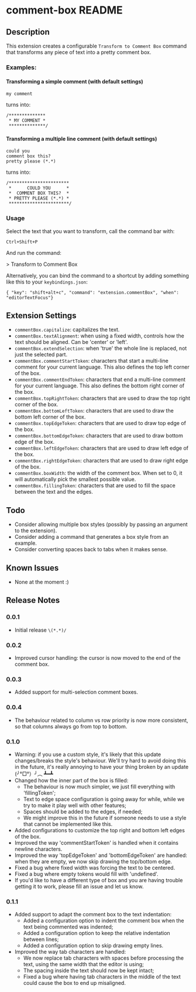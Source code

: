 # comment-box README

## Description

This extension creates a configurable `Transform to Comment Box` command that transforms any piece of text into a pretty comment box.


### Examples:
#### Transforming a simple comment (with default settings)

```
my comment
```

turns into:

```
/**************
 * MY COMMENT *
 **************/
```


#### Transforming a multiple line comment (with default settings)
```
could you
comment box this?
pretty please (*.*)
```
turns into:

```
/***********************
 *      COULD YOU      *
 *  COMMENT BOX THIS?  *
 * PRETTY PLEASE (*.*) *
 ***********************/
```

### Usage
Select the text that you want to transform, call the command bar with:

`Ctrl+Shift+P`

And run the command:

\> Transform to Comment Box

Alternatively, you can bind the command to a shortcut by adding something like this to your `keybindings.json`:
```
{ "key": "shift+alt+c", "command": "extension.commentBox", "when": "editorTextFocus"}
```

## Extension Settings

* `commentBox.capitalize`: capitalizes the text.
* `commentBox.textAlignment`: when using a fixed width, controls how the text should be aligned. Can be 'center' or 'left'.
* `commentBox.extendSelection`: when 'true' the whole line is replaced, not just the selected part.
* `commentBox.commentStartToken`: characters that start a multi-line comment for your current language. This also defines the top left corner of the box.
* `commentBox.commentEndToken`: characters that end a multi-line comment for your current language. This also defines the bottom right corner of the box.
* `commentBox.topRightToken`: characters that are used to draw the top right corner of the box.
* `commentBox.bottomLeftToken`: characters that are used to draw the bottom left corner of the box.
* `commentBox.topEdgeToken`: characters that are used to draw top edge of the box.
* `commentBox.bottomEdgeToken`: characters that are used to draw bottom edge of the box.
* `commentBox.leftEdgeToken`: characters that are used to draw left edge of the box.
* `commentBox.rightEdgeToken`: characters that are used to draw right edge of the box.
* `commentBox.boxWidth`: the width of the comment box. When set to 0, it will automatically pick the smallest possible value.
* `commentBox.fillingToken`: characters that are used to fill the space between the text and the edges.

## Todo
* Consider allowing multiple box styles (possibly by passing an argument to the extension).
* Consider adding a command that generates a box style from an example.
* Consider converting spaces back to tabs when it makes sense.

## Known Issues

* None at the moment :)

## Release Notes

### 0.0.1
* Initial release `\(*.*)/`

### 0.0.2
* Improved cursor handling: the cursor is now moved to the end of the comment box.

### 0.0.3
* Added support for multi-selection comment boxes.

### 0.0.4
* The behaviour related to column vs row priority is now more consistent, so that columns always go from top to bottom.

### 0.1.0
* Warning: if you use a custom style, it's likely that this update changes/breaks the style's behaviour. We'll try hard to avoid doing this in the future, it's really annoying to have your thing broken by an update (╯°□°）╯︵ ┻━┻
* Changed how the inner part of the box is filled:
    * The behaviour is now much simpler, we just fill everything with 'fillingToken';
    * Text to edge space configuration is going away for while, while we try to make it play well with other features;
    * Spaces should be added to the edges, if needed;
    * We might improve this in the future if someone needs to use a style that cannot be implemented like this.
* Added configurations to customize the top right and bottom left edges of the box.
* Improved the way 'commentStartToken' is handled when it contains newline characters.
* Improved the way 'topEdgeToken' and 'bottomEdgeToken' are handled: when they are empty, we now skip drawing the top/bottom  edge.
* Fixed a bug where fixed width was forcing the text to be centered.
* Fixed a bug where empty tokens would fill with 'undefined'.
* If you'd like to have a different type of box and you are having trouble getting it to work, please fill an issue and let us know.

### 0.1.1
* Added support to adapt the comment box to the text indentation:
    * Added a configuration option to indent the comment box when the text being commented was indented;
    * Added a configuration option to keep the relative indentation between lines;
    * Added a configuration option to skip drawing empty lines.
* Improved the way tab characters are handled:
    * We now replace tab characters with spaces before processing the text, using the same width that the editor is using;
    * The spacing inside the text should now be kept intact;
    * Fixed a bug where having tab characters in the middle of the text could cause the box to end up misaligned.